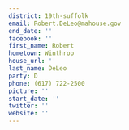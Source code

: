 ```yaml
---
district: 19th-suffolk
email: Robert.DeLeo@mahouse.gov
end_date: ''
facebook: ''
first_name: Robert
hometown: Winthrop
house_url: ''
last_name: DeLeo
party: D
phone: (617) 722-2500
picture: ''
start_date: ''
twitter: ''
website: ''
---
```


